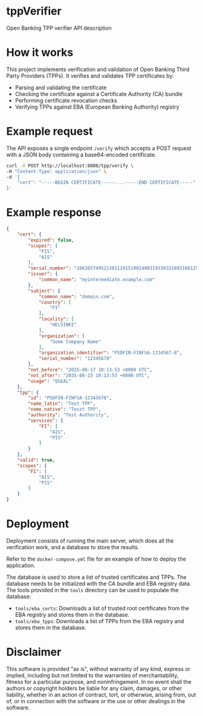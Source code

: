 # tppVerifier
Open Banking TPP verifier API description

# How it works
This project implements verification and validation of Open Banking Third Party Providers (TPPs). 
It verifies and validates TPP certificates by:
- Parsing and validating the certificate
- Checking the certificate against a Certificate Authority (CA) bundle
- Performing certificate revocation checks
- Verifying TPPs against EBA (European Banking Authority) registry

# Example request
The API exposes a single endpoint `/verify` which accepts a POST request with a JSON body containing a base64-encoded certificate.
```bash
curl -X POST http://localhost:8080/tpp/verify \
-H "Content-Type: application/json" \
-d '{
    "cert": "-----BEGIN CERTIFICATE-----....-----END CERTIFICATE-----"
}'
```

# Example response
```json
{
    "cert": {
        "expired": false,
        "scopes": [
            "PIS",
            "AIS"
        ],
        "serial_number": "166265749521381119151001480319330331692166129915",
        "issuer": {
            "common_name": "myintermediate.example.com"
        },
        "subject": {
            "common_name": "domain.com",
            "country": [
                "FI"
            ],
            "locality": [
                "HELSINKI"
            ],
            "organization": [
                "Some Company Name"
            ],
            "organization_identifier": "PSDFIN-FINFSA-1234567-8",
            "serial_number": "12345678"
        },
        "not_before": "2025-08-17 10:13:53 +0000 UTC",
        "not_after": "2035-08-15 10:13:53 +0000 UTC",
        "usage": "QSEAL"
    },
    "tpp": {
        "id": "PSDFIN-FINFSA-12345678",
        "name_latin": "Test TPP",
        "name_native": "Teszt TPP",
        "authority": "Test Authority",
        "services": {
            "FI": [
                "AIS",
                "PIS"
            ]
        }
    },
    "valid": true,
    "scopes": {
        "FI": [
            "AIS",
            "PIS"
        ]
    }
}
```

# Deployment
Deployment consists of running the main server, which does all the verification work, and a database to store the results.

Refer to the `docker-compose.yml` file for an example of how to deploy the application.

The database is used to store a list of trusted certificates and TPPs.
The database needs to be initialized with the CA bundle and EBA registry data. The tools provided in the `tools` directory can be used to populate the database:
- `tools/eba_certs`: Downloads a list of trusted root certificates from the EBA registry and stores them in the database.
- `tools/eba_tpps`: Downloads a list of TPPs from the EBA registry and stores them in the database.

# Disclaimer

This software is provided "as is", without warranty of any kind, express or implied, including but not limited to the warranties of merchantability, fitness for a particular purpose, and noninfringement. In no event shall the authors or copyright holders be liable for any claim, damages, or other liability, whether in an action of contract, tort, or otherwise, arising from, out of, or in connection with the software or the use or other dealings in the software.
